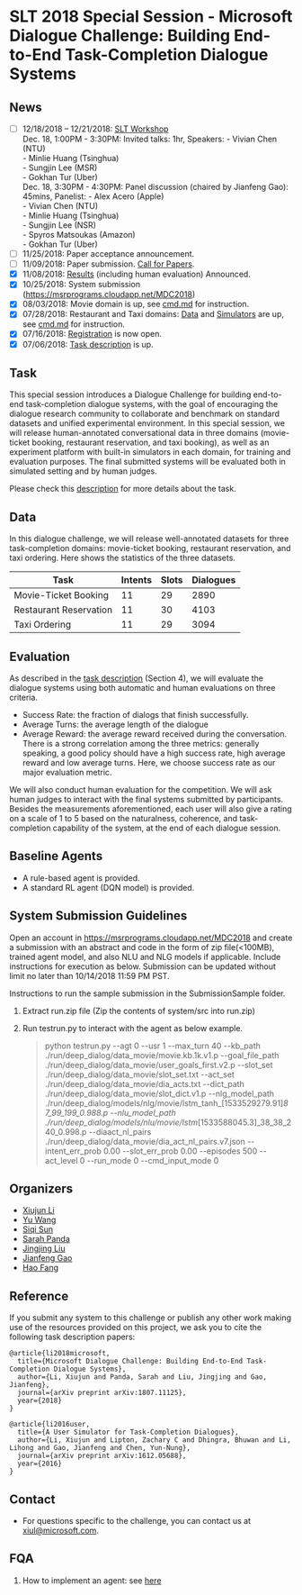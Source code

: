 # SLT 2018 Special Session - Microsoft Dialogue Challenge: Building End-to-End Task-Completion Dialogue Systems

## News
- [ ] 12/18/2018 – 12/21/2018: [SLT Workshop](http://www.slt2018.org/news/)<br/>
      Dec. 18, 1:00PM - 3:30PM: Invited talks: 1hr, Speakers: 
        - Vivian Chen (NTU)<br/>
        - Minlie Huang (Tsinghua)<br/>
        - Sungjin Lee (MSR)<br/>
        - Gokhan Tur (Uber)<br/>
      Dec. 18, 3:30PM - 4:30PM: Panel discussion (chaired by Jianfeng Gao): 45mins, Panelist: 
        - Alex Acero (Apple)<br/>
        - Vivian Chen (NTU)<br/>
        - Minlie Huang (Tsinghua)<br/>
        - Sungjin Lee (NSR)<br/>
        - Spyros Matsoukas (Amazon)<br/>
        - Gokhan Tur (Uber)<br/>
- [ ] 11/25/2018: Paper acceptance announcement.
- [ ] 11/09/2018: Paper submission. [Call for Papers](https://github.com/xiul-msr/e2e_dialog_challenge/blob/master/SLT%202018%20-%20MS%20Dialogue%20Challenge%20-%20CFP.pdf).
- [x] 11/08/2018: [Results](https://xiul-msr.github.io/e2e_dialog_challenge/board/leaderboard) (including human evaluation) Announced.
- [x] 10/25/2018: System submission (https://msrprograms.cloudapp.net/MDC2018)
- [x] 08/03/2018: Movie domain is up, see [cmd.md](https://github.com/xiul-msr/e2e_dialog_challenge/blob/master/cmd.md) for instruction.
- [x] 07/28/2018: Restaurant and Taxi domains: [Data](https://github.com/xiul-msr/e2e_dialog_challenge/data/) and [Simulators](https://github.com/xiul-msr/e2e_dialog_challenge/system/) are up, see [cmd.md](https://github.com/xiul-msr/e2e_dialog_challenge/blob/master/cmd.md) for instruction.
- [x] 07/16/2018: [Registration](https://docs.google.com/forms/d/e/1FAIpQLScWl3BYiCLHjR2hGrkehx1kS53vvMTmQ2ktuvGNYSAtiQLSpw/viewform) is now open.
- [x] 07/06/2018: [Task description](https://github.com/xiul-msr/e2e_dialog_challenge/blob/master/microsoft-dialogue-challenge-slt2018.pdf) is up.

## Task
This special session introduces a Dialogue Challenge for building end-to-end task-completion dialogue systems, with the goal of encouraging the dialogue research community to collaborate and benchmark on standard datasets and unified experimental environment. In this special session, we will release human-annotated conversational data in three domains (movie-ticket booking, restaurant reservation, and taxi booking), as well as an experiment platform with built-in simulators in each domain, for training and evaluation purposes. The final submitted systems will be evaluated both in simulated setting and by human judges.

Please check this [description](https://github.com/xiul-msr/e2e_dialog_challenge/blob/master/microsoft-dialogue-challenge-slt2018.pdf) for more details about the task.

## Data
In this dialogue challenge, we will release well-annotated datasets for three task-completion domains: movie-ticket booking, restaurant reservation, and taxi ordering. Here shows the statistics of the three datasets.

|Task|Intents|Slots|Dialogues|
| -----| ----- | ----- | ----- |
|Movie-Ticket Booking|11|29|2890|
|Restaurant Reservation|11|30|4103|
|Taxi Ordering|11|29|3094|

## Evaluation
As described in the [task description](https://github.com/xiul-msr/e2e_dialog_challenge/blob/master/microsoft-dialogue-challenge-slt2018.pdf) (Section 4), we will evaluate the dialogue systems using both automatic and human evaluations on three criteria.
* Success Rate: the fraction of dialogs that finish successfully.
* Average Turns: the average length of the dialogue
* Average Reward: the average reward received during the conversation.
There is a strong correlation among the three metrics: generally speaking, a good policy should have a high success rate, high average reward and low average turns. Here, we choose success rate as our major evaluation metric.

We will also conduct human evaluation for the competition. We will ask human judges to interact with the final systems submitted by participants. Besides the measurements aforementioned, each user will also give a rating on a scale of 1 to 5 based on the naturalness, coherence, and task-completion capability of the system, at the end of each dialogue session.

## Baseline Agents
* A rule-based agent is provided.
* A standard RL agent (DQN model) is provided.

## System Submission Guidelines

Open an account in https://msrprograms.cloudapp.net/MDC2018 and create a submission with an abstract and code in the form of zip file(<100MB), trained agent model, and also NLU and NLG models if applicable. Include instructions for execution as below. Submission can be updated without limit no later than 10/14/2018 11:59 PM PST. 

Instructions to run the sample submission in the SubmissionSample folder.
1.	Extract run.zip file (Zip the contents of system/src into run.zip) 
2.	Run testrun.py to interact with the agent as below example. 

      > python testrun.py --agt 0 --usr 1 --max_turn 40 --kb_path ./run/deep_dialog/data_movie/movie.kb.1k.v1.p --goal_file_path ./run/deep_dialog/data_movie/user_goals_first.v2.p --slot_set ./run/deep_dialog/data_movie/slot_set.txt --act_set ./run/deep_dialog/data_movie/dia_acts.txt --dict_path ./run/deep_dialog/data_movie/slot_dict.v1.p --nlg_model_path ./run/deep_dialog/models/nlg/movie/lstm_tanh_[1533529279.91]_87_99_199_0.988.p --nlu_model_path ./run/deep_dialog/models/nlu/movie/lstm_[1533588045.3]_38_38_240_0.998.p --diaact_nl_pairs ./run/deep_dialog/data_movie/dia_act_nl_pairs.v7.json --intent_err_prob 0.00 --slot_err_prob 0.00 --episodes 500 --act_level 0 --run_mode 0 --cmd_input_mode 0

<!---
## Timeline
|Phase|Dates|
| ------ | -------------- |
|TBA|TBA|
|1. Development Phase|June 1 – Sept 9|
|1.1 Code (data extraction code, seq2seq baseline)|June 1|
|1.2 "Trial" data made available|June 18|
|1.3 Official training data made available| By July 1|
|2. Evaluation Phase|Sept 10 – 24|
|2.1 Test data made available|Sept 10|
 -->

## Organizers
* [Xiujun Li](https://www.microsoft.com/en-us/research/people/xiul/)
* [Yu Wang](https://www.linkedin.com/in/yu-wang-a95b2b1)
* [Siqi Sun](https://www.linkedin.com/in/siqi-sun)
* [Sarah Panda](https://www.linkedin.com/in/sarah-panda-7345267b)
* [Jingjing Liu](https://www.microsoft.com/en-us/research/people/jingjl/)
* [Jianfeng Gao](https://www.microsoft.com/en-us/research/people/jfgao/)
* [Hao Fang](https://www.linkedin.com/in/hao-fang-99778b25)

## Reference
If you submit any system to this challenge or publish any other work making use of the resources provided on this project, we ask you to cite the following task description papers:

```
@article{li2018microsoft,
  title={Microsoft Dialogue Challenge: Building End-to-End Task-Completion Dialogue Systems},
  author={Li, Xiujun and Panda, Sarah and Liu, Jingjing and Gao, Jianfeng},
  journal={arXiv preprint arXiv:1807.11125},
  year={2018}
}

@article{li2016user,
  title={A User Simulator for Task-Completion Dialogues},
  author={Li, Xiujun and Lipton, Zachary C and Dhingra, Bhuwan and Li, Lihong and Gao, Jianfeng and Chen, Yun-Nung},
  journal={arXiv preprint arXiv:1612.05688},
  year={2016}
}
```

## Contact
* For questions specific to the challenge, you can contact us at <xiul@microsoft.com>.

## FQA
1. How to implement an agent: see [here](https://github.com/xiul-msr/e2e_dialog_challenge/issues/1)
